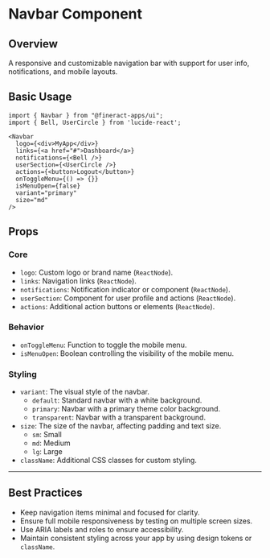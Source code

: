 # Navbar Component

## Overview
A responsive and customizable navigation bar with support for user info, notifications, and mobile layouts.

## Basic Usage
```tsx
import { Navbar } from "@fineract-apps/ui";
import { Bell, UserCircle } from 'lucide-react';

<Navbar 
  logo={<div>MyApp</div>}
  links={<a href="#">Dashboard</a>}
  notifications={<Bell />}
  userSection={<UserCircle />}
  actions={<button>Logout</button>}
  onToggleMenu={() => {}}
  isMenuOpen={false}
  variant="primary"
  size="md"
/>
```
## Props

### Core
- `logo`: Custom logo or brand name (`ReactNode`).
- `links`: Navigation links (`ReactNode`).
- `notifications`: Notification indicator or component (`ReactNode`).
- `userSection`: Component for user profile and actions (`ReactNode`).
- `actions`: Additional action buttons or elements (`ReactNode`).

### Behavior
- `onToggleMenu`: Function to toggle the mobile menu.
- `isMenuOpen`: Boolean controlling the visibility of the mobile menu.

### Styling
- `variant`: The visual style of the navbar.
  - `default`: Standard navbar with a white background.
  - `primary`: Navbar with a primary theme color background.
  - `transparent`: Navbar with a transparent background.
- `size`: The size of the navbar, affecting padding and text size.
  - `sm`: Small
  - `md`: Medium
  - `lg`: Large
- `className`: Additional CSS classes for custom styling.

---

## Best Practices
- Keep navigation items minimal and focused for clarity.
- Ensure full mobile responsiveness by testing on multiple screen sizes.
- Use ARIA labels and roles to ensure accessibility.
- Maintain consistent styling across your app by using design tokens or `className`.